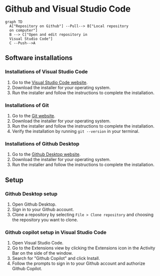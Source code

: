 # Github and Visual Studio Code

```mermaid
graph TD
  A["Repository on Github"] --Pull--> B["Local repository 
  on computer"]
  B --> C["Open and edit repository in 
  Visual Studio Code"]
  C --Push-->A

```

## Software installations

### Installations of Visual Studio Code
1. Go to the [Visual Studio Code website](https://code.visualstudio.com/).
2. Download the installer for your operating system.
3. Run the installer and follow the instructions to complete the installation.

### Installations of Git
1. Go to the [Git website](https://git-scm.com/).
2. Download the installer for your operating system.
3. Run the installer and follow the instructions to complete the installation.
4. Verify the installation by running `git --version` in your terminal.

### Installations of Github Desktop
1. Go to the [Github Desktop website](https://desktop.github.com/).
2. Download the installer for your operating system.
3. Run the installer and follow the instructions to complete the installation.

## Setup

### Github Desktop setup
1. Open Github Desktop.
2. Sign in to your Github account.
3. Clone a repository by selecting `File > Clone repository` and choosing the repository you want to clone.

### Github copilot setup in Visual Studio Code
1. Open Visual Studio Code.
2. Go to the Extensions view by clicking the Extensions icon in the Activity Bar on the side of the window.
3. Search for "Github Copilot" and click Install.
4. Follow the prompts to sign in to your Github account and authorize Github Copilot.

